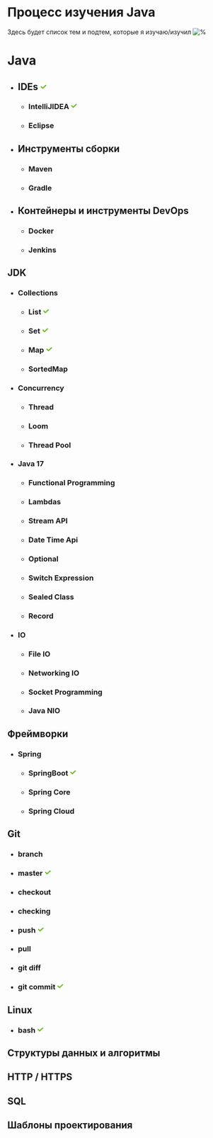 # Процесс изучения Java
Здесь будет список тем и подтем, которые я изучаю/изучил
![%](https://progress-bar.dev/50)
# Java

+ ## IDEs ![done](done.png)
  + ### IntelliJIDEA ![done](done.png)
  + ### Eclipse

+ ## Инструменты сборки
  + ### Maven
  + ### Gradle

+ ## Контейнеры и инструменты DevOps
  + ### Docker
  + ### Jenkins

## JDK
  + ### Collections
    + ### List ![done](done.png)
    + ### Set ![done](done.png)
    + ### Map ![done](done.png)
    + ### SortedMap
  + ### Concurrency
    + ### Thread
    + ### Loom
    + ### Thread Pool
  + ### Java 17
    + ### Functional Programming
    + ### Lambdas
    + ### Stream API
    + ### Date Time Api
    + ### Optional
    + ### Switch Expression
    + ### Sealed Class
    + ### Record
  + ### IO
    + ### File IO
    + ### Networking IO
    + ### Socket Programming
    + ### Java NIO
  
  
## Фреймворки
+ ### Spring
  + ### SpringBoot ![done](done.png)
  + ### Spring Core
  + ### Spring Cloud

## Git
+ ### branch 
+ ### master ![done](done.png)
+ ### checkout
+ ### checking
+ ### push ![done](done.png)
+ ### pull
+ ### git diff
+ ### git commit ![done](done.png)

## Linux
+ ### bash ![done](done.png)

## Структуры данных и алгоритмы

## HTTP / HTTPS

## SQL

## Шаблоны проектирования

